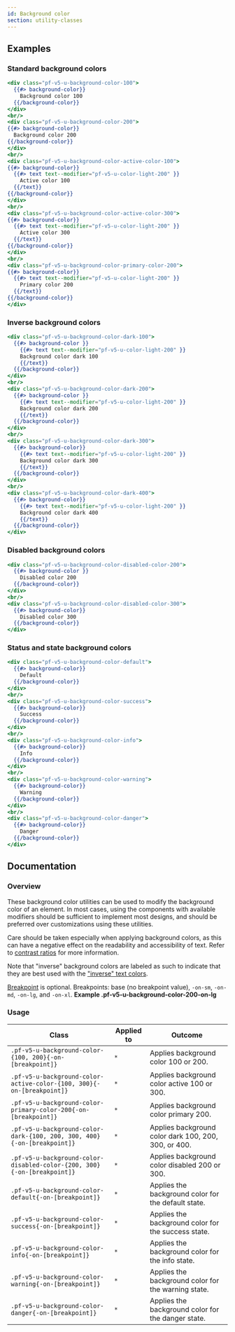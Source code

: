 ```yaml
---
id: Background color
section: utility-classes
---
```


## Examples

### Standard background colors

```hbs
<div class="pf-v5-u-background-color-100">
  {{#> background-color}}
    Background color 100
  {{/background-color}}
</div>
<br/>
<div class="pf-v5-u-background-color-200">
{{#> background-color}}
  Background color 200
{{/background-color}}
</div>
<br/>
<div class="pf-v5-u-background-color-active-color-100">
{{#> background-color}}
  {{#> text text--modifier="pf-v5-u-color-light-200" }}
    Active color 100
  {{/text}}
{{/background-color}}
</div>
<br/>
<div class="pf-v5-u-background-color-active-color-300">
{{#> background-color}}
  {{#> text text--modifier="pf-v5-u-color-light-200" }}
    Active color 300
  {{/text}}
{{/background-color}}
</div>
<br/>
<div class="pf-v5-u-background-color-primary-color-200">
{{#> background-color}}
  {{#> text text--modifier="pf-v5-u-color-light-200" }}
    Primary color 200
  {{/text}}
{{/background-color}}
</div>
```

### Inverse background colors

```hbs
<div class="pf-v5-u-background-color-dark-100">
  {{#> background-color }}
    {{#> text text--modifier="pf-v5-u-color-light-200" }}
    Background color dark 100
    {{/text}}
  {{/background-color}}
</div>
<br/>
<div class="pf-v5-u-background-color-dark-200">
  {{#> background-color }}
    {{#> text text--modifier="pf-v5-u-color-light-200" }}
    Background color dark 200
    {{/text}}
  {{/background-color}}
</div>
<br/>
<div class="pf-v5-u-background-color-dark-300">
  {{#> background-color}}
    {{#> text text--modifier="pf-v5-u-color-light-200" }}
    Background color dark 300
    {{/text}}
  {{/background-color}}
</div>
<br/>
<div class="pf-v5-u-background-color-dark-400">
  {{#> background-color}}
    {{#> text text--modifier="pf-v5-u-color-light-200" }}
    Background color dark 400
    {{/text}}
  {{/background-color}}
</div>
```

### Disabled background colors

```hbs
<div class="pf-v5-u-background-color-disabled-color-200">
  {{#> background-color }}
    Disabled color 200
  {{/background-color}}
</div>
<br/>
<div class="pf-v5-u-background-color-disabled-color-300">
  {{#> background-color}}
    Disabled color 300
  {{/background-color}}
</div>
```

### Status and state background colors
```hbs
<div class="pf-v5-u-background-color-default">
  {{#> background-color}}
    Default
  {{/background-color}}
</div>
<br/>
<div class="pf-v5-u-background-color-success">
  {{#> background-color}}
    Success
  {{/background-color}}
</div>
<br/>
<div class="pf-v5-u-background-color-info">
  {{#> background-color}}
    Info
  {{/background-color}}
</div>
<br/>
<div class="pf-v5-u-background-color-warning">
  {{#> background-color}}
    Warning
  {{/background-color}}
</div>
<br/>
<div class="pf-v5-u-background-color-danger">
  {{#> background-color}}
    Danger
  {{/background-color}}
</div>
```

## Documentation

### Overview

These background color utilities can be used to modify the background color of an element. In most cases, using the components with available modifiers should be sufficient to implement most designs, and should be preferred over customizations using these utilities.

Care should be taken especially when applying background colors, as this can have a negative effect on the readability and accessibility of text. Refer to [contrast ratios](/design-foundations/colors#contrast-ratios) for more information.

Note that "inverse" background colors are labeled as such to indicate that they are best used with the ["inverse" text colors](/utility-classes/text#inverse-colors).

[Breakpoint](/developer-resources/global-css-variables#breakpoint-variables-and-class-suffixes) is optional. Breakpoints: base (no breakpoint value), `-on-sm`, `-on-md`, `-on-lg`, and `-on-xl`. **Example .pf-v5-u-background-color-200-on-lg**
### Usage

| Class                             | Applied to | Outcome                            |
| --------------------------------- | ---------- | ---------------------------------- |
| `.pf-v5-u-background-color-{100, 200}{-on-[breakpoint]}`                | `*`        | Applies background color 100 or 200.      |
| `.pf-v5-u-background-color-active-color-{100, 300}{-on-[breakpoint]}`   | `*`        | Applies background color active 100 or 300. |
| `.pf-v5-u-background-color-primary-color-200{-on-[breakpoint]}`         | `*`        | Applies background color primary 200. |
| `.pf-v5-u-background-color-dark-{100, 200, 300, 400}{-on-[breakpoint]}` | `*`        | Applies background color dark 100, 200, 300, or 400. |
| `.pf-v5-u-background-color-disabled-color-{200, 300}{-on-[breakpoint]}` | `*`        | Applies background color disabled 200 or 300. |
| `.pf-v5-u-background-color-default{-on-[breakpoint]}`  | `*`        | Applies the background color for the default state.  |
| `.pf-v5-u-background-color-success{-on-[breakpoint]}`  | `*`        | Applies the background color for the success state.  |
| `.pf-v5-u-background-color-info{-on-[breakpoint]}`     | `*`        | Applies the background color for the info state.     |
| `.pf-v5-u-background-color-warning{-on-[breakpoint]}`  | `*`        | Applies the background color for the warning state.  |
| `.pf-v5-u-background-color-danger{-on-[breakpoint]}`   | `*`        | Applies the background color for the danger state.   |
